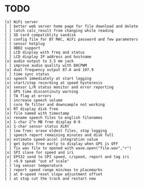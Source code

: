 # TODO

    [x] WiFi server
    [ ] better web server home page for file download and delete
    [ ] latch calc_result from changing while reading
    [ ] SD card compatiblity sandisk
    [ ] config file for BT MAC, WiFi password and few parameters
    [ ] sensor hotplug
    [ ] OBD2 support
    [ ] LCD display with freq and status
    [ ] LCD display IP address and hostname
    [x] audio output to 3.5 mm jack
    [ ] improve audio quality with DACPWM
    [x] dual frequency output 87.6 and 107.9
    [ ] time sync status
    [x] speech immediately at start logging
    [x] start/stop recording at speed hysteresis
    [x] sensor L/R status monitor and error reporting
    [ ] GPS time discontinuty warning
    [ ] TA flag at errors
    [ ] increase speech volume
    [ ] core fm filter and downsample not working
    [x] RT display disk free
    [x] file named with timestamp
    [x] rename speech files to english filenames
    [x] 1-char 2^n MB free display 0-9
    [x] 1-char sensor status XLRY
    [ ] low free: erase oldest files, stop logging
    [ ] speech report remaining minutes and disk full
    [x] estimate speed-accel integration value
    [ ] get bytes free early to display when GPS is OFF
    [ ] fix wav file to opened with wave.open("file.wav","r")
    [x] SPI slave for speed and iri
    [x] EPS32 send to SPI speed, c/speed, report and tag iri
    [ ] >9.9 speak "out of scale"
    [ ] log sensor temperature
    [ ] report speed range min/max to placemarks
    [ ] at 0-speed reset slope adjustment offset
    [ ] at stop cut the track and restart new
